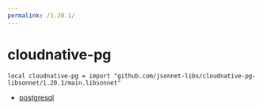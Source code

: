 ```yaml
---
permalink: /1.20.1/
---
```


# cloudnative-pg

```jsonnet
local cloudnative-pg = import "github.com/jsonnet-libs/cloudnative-pg-libsonnet/1.20.1/main.libsonnet"
```



* [postgresql](postgresql/index.md)